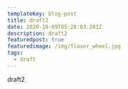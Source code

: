 ```yaml
---
templateKey: blog-post
title: draft2
date: 2020-10-09T05:28:03.201Z
description: draft2
featuredpost: true
featuredimage: /img/flavor_wheel.jpg
tags:
  - draft
---
```

draft2
